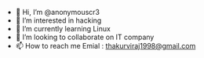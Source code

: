 - 👋 Hi, I’m @anonymouscr3
- 👀 I’m interested in hacking
- 🌱 I’m currently learning Linux
- 💞️ I’m looking to collaborate on IT company
- 📫 How to reach me Emial : thakurviraj1998@gmail.com

<!---
anonymouscr3/anonymouscr3 is a ✨ special ✨ repository because its `README.md` (this file) appears on your GitHub profile.
You can click the Preview link to take a look at your changes.
--->
